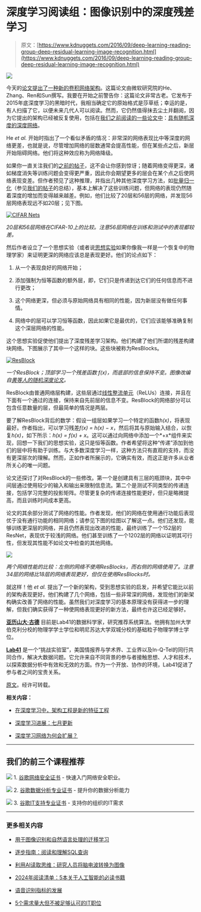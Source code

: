# 深度学习阅读组：图像识别中的深度残差学习

> 原文：[https://www.kdnuggets.com/2016/09/deep-learning-reading-group-deep-residual-learning-image-recognition.html](https://www.kdnuggets.com/2016/09/deep-learning-reading-group-deep-residual-learning-image-recognition.html)

![](../Images/7de88231876e55a10fbd949387f67285.png)

今天的[论文提出了一种新的卷积网络架构](https://arxiv.org/abs/1512.03385)。这篇论文由微软研究院的He、Zhang、Ren和Sun撰写。我要在开始之前警告你：这篇论文非常古老。它发布于2015年底深度学习的黑暗时代，我相当确定它的原始格式是莎草纸；幸运的是，有人扫描了它，以便未来几代人可以阅读。然而，它仍然值得抹去尘土并翻阅，因为它提出的架构已经被反复使用，包括在[我们之前阅读的一些论文中](https://gab41.lab41.org/lab41-reading-group-deep-networks-with-stochastic-depth-564321956729)：[具有随机深度的深度网络](https://arxiv.org/abs/1603.09382)。

He *et al.* 开始时指出了一个看似矛盾的情况：非常深的网络表现比中等深度的网络更差，也就是说，尽管增加网络的层数通常会提高性能，但在某些点之后，新层开始阻碍网络。他们将这种效应称为网络降级。

如果你一直关注我们的[之前的帖子](https://gab41.lab41.org/lab41-reading-group-deep-networks-with-stochastic-depth-564321956729)，这不会让你感到惊讶；随着网络变得更深，诸如梯度消失等训练问题会变得更严重，因此你会期望更多的层会在某个点之后使网络表现变差。但作者预见了这种推理，并指出几种其他深度学习方法，如[批量归一化](https://arxiv.org/abs/1502.03167)（参见[我们的帖子](https://gab41.lab41.org/batch-normalization-what-the-hey-d480039a9e3b)的总结），基本上解决了这些训练问题，但网络的表现仍然随着深度的增加而变得越来越差。例如，他们比较了20层和56层的网络，并发现56层网络表现远不如20层；见下图。

[![CIFAR Nets](../Images/fa20235ad1477a7fa79c4b093a35095e.png)](https://cdn-images-1.medium.com/max/1500/1*UbNuXfVNVfTq1WkMZyJ1QA.png)

*20层和56层网络在CIFAR-10上的比较。注意56层网络在训练和测试中的表现都较差。*

然后作者设立了一个思想实验（或者说[思想实验](https://en.wiktionary.org/wiki/gedankenexperiment)如果你像我一样是一个恢复中的物理学家）来证明更深的网络应该总是表现更好。他们的论点如下：

1.  从一个表现良好的网络开始；

1.  添加强制为恒等函数的额外层，即，它们只是传递到达它们的任何信息而不进行更改；

1.  这个网络更深，但必须与原始网络具有相同的性能，因为新层没有做任何事情。

1.  网络中的层可以学习恒等函数，因此如果它是最优的，它们应该能够准确复制这个深层网络的性能。

这个思想实验促使他们提出了深度残差学习架构。他们构建了他们所谓的残差构建块网络。下图展示了其中一个这样的块。这些块被称为ResBlocks。

[![ResBlock](../Images/0798dc5151f41fd870ef7235d82b7976.png)](https://cdn-images-1.medium.com/max/1500/1*4sO3vjCdUlYQZcRq-GNqyw.png)

*一个ResBlock；顶部学习一个残差函数 f(x)，而底部的信息保持不变。图像改编自[黄等人的随机深度论文](https://arxiv.org/abs/1603.09382)。*

ResBlock由普通网络层构建，这些层通过[线性整流单元](https://en.wikipedia.org/wiki/Rectifier_%28neural_networks%29)（ReLUs）连接，并且在下面有一个通过的连接，保持来自先前层的信息不变。ResBlock的网络部分可以包含任意数量的层，但最简单的情况是两层。

要了解ResBlock背后的数学：假设一组层如果学习一个特定的函数*h(x)*，将表现最好。作者指出，可以学习残差*f(x) = h(x) − x*，然后将其与原始输入结合，以恢复*h(x)*，如下所示：*h(x) = f(x) + x*。这可以通过向网络中添加一个*+x*组件来实现，回想一下我们的思想实验，这只是恒等函数。作者希望将这种“传递”添加到他们的层中将有助于训练。与大多数深度学习一样，这种方法只有直观的支持，而没有更深层次的理解。然而，正如作者所展示的，它确实有效，而这正是许多从业者所关心的唯一问题。

论文还探讨了对ResBlock的一些修改。第一个是创建具有三层的瓶颈块，其中中间层通过使用较少的输入和输出来限制信息流。第二个是测试不同类型的传递连接，包括学习完整的投影矩阵。尽管更复杂的传递连接性能更好，但只是略微提高，而且训练时间成本更高。

论文的其余部分测试了网络的性能。作者发现，他们的网络在使用通行功能后表现优于没有通行功能的相同网络；请参见下图的绘图以了解这一点。他们还发现，能够训练更深层的网络，并且仍然表现出改进的性能，最终训练了一个152层的ResNet，表现优于较浅的网络。他们甚至训练了一个1202层的网络以证明其可行性，但发现其性能不如论文中检查的其他网络。

[![](../Images/a10ad9ecf70715537142a85783583456.png)](https://cdn-images-1.medium.com/max/1500/1*f8TRIszXY6xGqtcMBWvD3g.png)

*两个网络性能的比较：左侧的网络不使用ResBlocks，而右侧的网络使用了。注意34层的网络比18层的网络表现更好，但仅在使用ResBlocks时。*

就这样！他 *et al.* 提出了一个新的架构，受到思想实验的启发，并希望它能比以前的架构表现更好。他们构建了几个网络，包括一些非常深的网络，发现他们的新架构确实改善了网络的性能。虽然我们对深度学习的基本原理没有获得进一步的理解，但我们确实获得了一种使网络表现更好的新方法，最终也许这已经足够好。

**[亚历山大·古德](https://twitter.com/alex_gude)** 目前是Lab41的数据科学家，研究推荐系统算法。他拥有加州大学伯克利分校的物理学学士学位和明尼苏达大学双城分校的基础粒子物理学博士学位。

**[Lab41](http://www.lab41.org)** 是一个“挑战实验室”，美国情报界与学术界、工业界以及In-Q-Tel的同行共同合作，解决大数据问题。它允许来自不同背景的参与者接触思想、人才和技术，以探索数据分析中有效和无效的方面。作为一个开放、协作的环境，Lab41促进了参与者之间的宝贵关系。

[原文](https://gab41.lab41.org/lab41-reading-group-deep-residual-learning-for-image-recognition-ffeb94745a1f)。经许可转载。

**相关内容：**

+   [在深度学习中，架构工程是新的特征工程](/2016/07/deep-learning-architecture-engineering-feature-engineering.html)

+   [深度学习进展：七月更新](/2016/08/deep-learning-july-update.html)

+   [深度学习网络为何会扩展？](/2016/07/deep-learning-networks-scale.html)

* * *

## 我们的前三个课程推荐

![](../Images/0244c01ba9267c002ef39d4907e0b8fb.png) 1\. [谷歌网络安全证书](https://www.kdnuggets.com/google-cybersecurity) - 快速入门网络安全职业。

![](../Images/e225c49c3c91745821c8c0368bf04711.png) 2\. [谷歌数据分析专业证书](https://www.kdnuggets.com/google-data-analytics) - 提升你的数据分析能力

![](../Images/0244c01ba9267c002ef39d4907e0b8fb.png) 3\. [谷歌IT支持专业证书](https://www.kdnuggets.com/google-itsupport) - 支持你的组织的IT需求

* * *

### 更多相关内容

+   [用于图像识别和自然语言处理的迁移学习](https://www.kdnuggets.com/2022/01/transfer-learning-image-recognition-natural-language-processing.html)

+   [逐步指南：阅读和理解SQL查询](https://www.kdnuggets.com/a-step-by-step-guide-to-reading-and-understanding-sql-queries)

+   [利用AI读取思维：研究人员将脑电波转换为图像](https://www.kdnuggets.com/2023/03/reading-minds-ai-researchers-translate-brain-waves-images.html)

+   [2024年阅读清单：5本关于人工智能的必读书籍](https://www.kdnuggets.com/2024-reading-list-5-essential-reads-on-artificial-intelligence)

+   [语音识别指标的发展](https://www.kdnuggets.com/2022/10/evolution-speech-recognition-metrics.html)

+   [5个需求量大但不被足够认可的IT职位](https://www.kdnuggets.com/5-it-jobs-that-are-high-in-demand-but-dont-get-enough-recognition)
